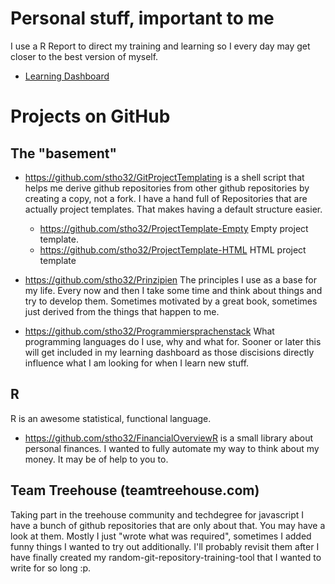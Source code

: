 # Personal stuff, important to me

I use a R Report to direct my training and learning so I every day may 
get closer to the best version of myself.

  - [Learning Dashboard](Learning-Dashboard.html)

# Projects on GitHub

## The "basement"
  - https://github.com/stho32/GitProjectTemplating is a shell script that helps me derive github repositories from other github repositories by creating a copy, not a fork. I have a hand full of Repositories that are actually project templates. That makes having a default structure easier.
    - https://github.com/stho32/ProjectTemplate-Empty Empty project template.
    - https://github.com/stho32/ProjectTemplate-HTML HTML project template

  - https://github.com/stho32/Prinzipien The principles I use as a base for my life. Every now and then I take some time and think about things and try to develop them. Sometimes motivated by a great book, sometimes just derived from the things that happen to me.

  - https://github.com/stho32/Programmiersprachenstack What programming languages do I use, why and what for. Sooner or later this will get included in my learning dashboard as those discisions directly influence what I am looking for when I learn new stuff.

## R

R is an awesome statistical, functional language. 

  - https://github.com/stho32/FinancialOverviewR is a small library about personal finances. I wanted to fully automate my way to think about my money. It may be of help to you to.

## Team Treehouse (teamtreehouse.com)

Taking part in the treehouse community and techdegree for javascript I have a bunch of github repositories that are only about that. You may have a look at them. Mostly I just "wrote what was required", sometimes I added funny things I wanted to try out additionally. I'll probably revisit them after I have finally created my random-git-repository-training-tool that I wanted to write for so long :p. 



